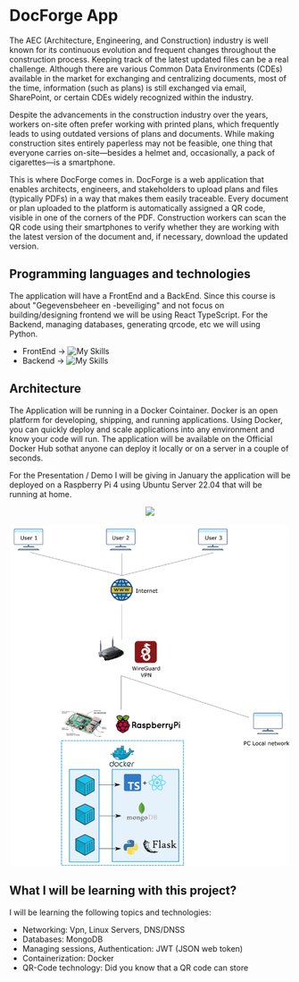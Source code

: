 
# DocForge App 

The AEC (Architecture, Engineering, and Construction) industry is well known for its continuous evolution and frequent changes throughout the construction process. Keeping track of the latest updated files can be a real challenge. Although there are various Common Data Environments (CDEs) available in the market for exchanging and centralizing documents, most of the time, information (such as plans) is still exchanged via email, SharePoint, or certain CDEs widely recognized within the industry.

Despite the advancements in the construction industry over the years, workers on-site often prefer working with printed plans, which frequently leads to using outdated versions of plans and documents. While making construction sites entirely paperless may not be feasible, one thing that everyone carries on-site—besides a helmet and, occasionally, a pack of cigarettes—is a smartphone.

This is where DocForge comes in. DocForge is a web application that enables architects, engineers, and stakeholders to upload plans and files (typically PDFs) in a way that makes them easily traceable. Every document or plan uploaded to the platform is automatically assigned a QR code, visible in one of the corners of the PDF. Construction workers can scan the QR code using their smartphones to verify whether they are working with the latest version of the document and, if necessary, download the updated version.

## Programming languages and technologies

The application will have a FrontEnd and a BackEnd. Since this course is about "Gegevensbeheer en -beveiliging" and not focus on building/designing frontend we will be using React TypeScript.
For the Backend, managing databases, generating qrcode, etc we will using Python.

- FrontEnd → ![My Skills](https://skillicons.dev/icons?i=vite,react,ts,tailwind)
- Backend → ![My Skills](https://skillicons.dev/icons?i=py,mongodb)

## Architecture

The Application will be running in a Docker Cointainer. Docker is an open platform for developing, shipping, and running applications. Using Docker, you can quickly deploy and scale applications into any environment and know your code will run. The application will be available on the Official Docker Hub sothat anyone can deploy it locally or on a server in a couple of seconds.

For the Presentation / Demo I will be giving in January the application will be deployed on a Raspberry Pi 4 using Ubuntu Server 22.04 that will be running at home. 

<p align="center">
  <a href="https://skillicons.dev">
    <img src="https://skillicons.dev/icons?i=raspberrypi,docker,ubuntu,linux" />
  </a>
</p>
<p align="center">
  <img src="/images/DocForge_Network.png" alt="Architecture network schematic" width="500">
</p>

## What I will be learning with this project?

I will be learning the following topics and technologies:
- Networking: Vpn, Linux Servers, DNS/DNSS
- Databases: MongoDB
- Managing sessions, Authentication: JWT (JSON web token)
- Containerization: Docker
- QR-Code technology: Did you know that a QR code can store
